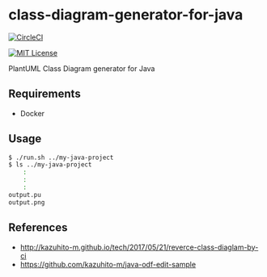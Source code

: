 # class-diagram-generator-for-java

[![CircleCI](https://circleci.com/gh/os1ma/class-diagram-generator-for-java.svg?style=svg)](https://circleci.com/gh/os1ma/class-diagram-generator-for-java)

[![MIT License](http://img.shields.io/badge/license-MIT-blue.svg?style=flat)](LICENSE)

PlantUML Class Diagram generator for Java

## Requirements
- Docker

## Usage

```bash
$ ./run.sh ../my-java-project
$ ls ../my-java-project
    :
    :
    :
output.pu
output.png
```

## References
- http://kazuhito-m.github.io/tech/2017/05/21/reverce-class-diaglam-by-ci
- https://github.com/kazuhito-m/java-odf-edit-sample
